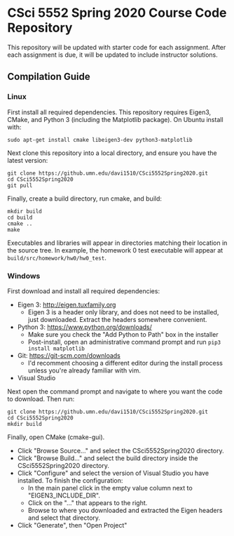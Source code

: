 # CSci 5552 Spring 2020 Course Code Repository
This repository will be updated with starter code for each assignment.
After each assignment is due, it will be updated to include instructor solutions.
## Compilation Guide
### Linux
First install all required dependencies.  This repository requires Eigen3, CMake, and Python 3 (including the Matplotlib package).  On Ubuntu install with:
```
sudo apt-get install cmake libeigen3-dev python3-matplotlib
```

Next clone this repository into a local directory, and ensure you have the latest version:
```
git clone https://github.umn.edu/davi1510/CSci5552Spring2020.git
cd CSci5552Spring2020
git pull
```

Finally, create a build directory, run cmake, and build:
```
mkdir build
cd build
cmake ..
make
```

Executables and libraries will appear in directories matching their location in the source tree.  In example, the homework 0 test executable will appear at `build/src/homework/hw0/hw0_test`.

### Windows
First download and install all required dependencies:
* Eigen 3: <http://eigen.tuxfamily.org>
  * Eigen 3 is a header only library, and does not need to be installed, just downloaded.  Extract the headers somewhere convenient.
* Python 3: <https://www.python.org/downloads/>
  * Make sure you check the "Add Python to Path" box in the installer
  * Post-install, open an administrative command prompt and run `pip3 install matplotlib`
* Git: <https://git-scm.com/downloads>
  * I'd recomment choosing a different editor during the install process unless you're already familiar with vim.
* Visual Studio
  
Next open the command prompt and navigate to where you want the code to download. Then run:
```
git clone https://github.umn.edu/davi1510/CSci5552Spring2020.git
cd CSci5552Spring2020
mkdir build
```

Finally, open CMake (cmake-gui).
* Click "Browse Source..." and select the CSci5552Spring2020 directory.
* Click "Browse Build..." and select the build directory inside the CSci5552Spring2020 directory.
* Click "Configure" and select the version of Visual Studio you have installed.  To finish the configuration:
  * In the main panel click in the empty value column next to "EIGEN3\_INCLUDE\_DIR".
  * Click on the "..." that appears to the right.
  * Browse to where you downloaded and extracted the Eigen headers and select that directory.
* Click "Generate", then "Open Project"
